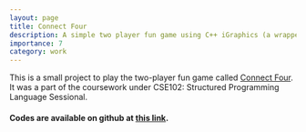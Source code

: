 ```yaml
---
layout: page
title: Connect Four
description: A simple two player fun game using C++ iGraphics (a wrapper for OpenGL in 2D).
importance: 7
category: work
---
```


This is a small project to play the two-player fun game called <a href="https://en.wikipedia.org/wiki/Connect_Four">Connect Four</a>. It was a part of the coursework under CSE102: Structured Programming Language Sessional.

<h4><b>Codes are available on github at <a href="https://github.com/s-shamil/ConnectFour_TheGame">this link</a>.</b></h4>